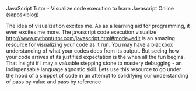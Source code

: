JavaScript Tutor - Visualize code execution to learn Javascript Online (saposkiblog)

The idea of visualization excites me. As as a learning aid for programming, it even excites me more. The javascript code execution visualize http://www.pythontutor.com/javascript.html#mode=edit is an amazing resource for visualizing your code as it run. You may have a blackbox understanding of what your codes does from its output. But seeing how your code arrives at its justified expectation is the when all the fun begins. That insight if i may a valuable stepping stone to mastery debugging - an indispensable language agnostic skill.  Lets use this resource to go under the hood of a snippet of code in an attempt to solidifying our understanding of pass by value and pass by reference
